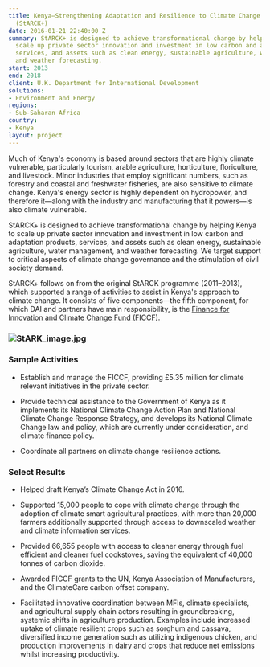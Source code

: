 ```yaml
---
title: Kenya—Strengthening Adaptation and Resilience to Climate Change in Kenya Plus
  (StARCK+)
date: 2016-01-21 22:40:00 Z
summary: StARCK+ is designed to achieve transformational change by helping Kenya to
  scale up private sector innovation and investment in low carbon and adaptation products,
  services, and assets such as clean energy, sustainable agriculture, water management,
  and weather forecasting.
start: 2013
end: 2018
client: U.K. Department for International Development
solutions:
- Environment and Energy
regions:
- Sub-Saharan Africa
country:
- Kenya
layout: project
---
```


Much of Kenya's economy is based around sectors that are highly climate vulnerable, particularly tourism, arable agriculture, horticulture, floriculture, and livestock. Minor industries that employ significant numbers, such as forestry and coastal and freshwater fisheries, are also sensitive to climate change. Kenya's energy sector is highly dependent on hydropower, and therefore it—along with the industry and manufacturing that it powers—is also climate vulnerable.

StARCK\+ is designed to achieve transformational change by helping Kenya to scale up private sector innovation and investment in low carbon and adaptation products, services, and assets such as clean energy, sustainable agriculture, water management, and weather forecasting. We target support to critical aspects of climate change governance and the stimulation of civil society demand.

StARCK\+ follows on from the original StARCK programme (2011–2013), which supported a range of activities to assist in Kenya's approach to climate change. It consists of five components—the fifth component, for which DAI and partners have main responsibility, is the [Finance for Innovation and Climate Change Fund (FICCF)](http://ficcf.com/).

### ![StARK_image.jpg](/uploads/StARK_image.jpg)

### Sample Activities

* Establish and manage the FICCF, providing £5.35 million for climate relevant initiatives in the private sector.

* Provide technical assistance to the Government of Kenya as it implements its National Climate Change Action Plan and National Climate Change Response Strategy, and develops its National Climate Change law and policy, which are currently under consideration, and climate finance policy.

* Coordinate all partners on climate change resilience actions.

### Select Results

* Helped draft Kenya’s Climate Change Act in 2016.

* Supported 15,000 people to cope with climate change through the adoption of climate smart agricultural practices, with more than 20,000 farmers additionally supported through access to downscaled weather and climate information services.

* Provided 66,655 people with access to cleaner energy through fuel efficient and cleaner fuel cookstoves, saving the equivalent of 40,000 tonnes of carbon dioxide.

* Awarded FICCF grants to the UN, Kenya Association of Manufacturers, and the ClimateCare carbon offset company.

* Facilitated innovative coordination between MFIs, climate specialists, and agricultural supply chain actors resulting in groundbreaking, systemic shifts in agriculture production. Examples include increased uptake of climate resilient crops such as sorghum and cassava, diversified income generation such as utilizing indigenous chicken, and production improvements in dairy and crops that reduce net emissions whilst increasing productivity.